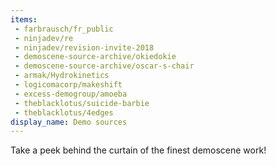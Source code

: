```yaml
---
items:
 - farbrausch/fr_public
 - ninjadev/re
 - ninjadev/revision-invite-2018
 - demoscene-source-archive/okiedokie
 - demoscene-source-archive/oscar-s-chair
 - armak/Hydrokinetics
 - logicomacorp/makeshift
 - excess-demogroup/amoeba
 - theblacklotus/suicide-barbie
 - theblacklotus/4edges
display_name: Demo sources
---
```

Take a peek behind the curtain of the finest demoscene work!
